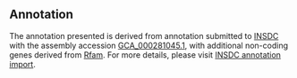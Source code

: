 

Annotation
----------

The annotation presented is derived from annotation submitted to
[INSDC](http://www.insdc.org) with the assembly accession
[GCA\_000281045.1](http://www.ebi.ac.uk/ena/data/view/GCA_000281045.1),
with additional non-coding genes derived from
[Rfam](http://rfam.xfam.org/). For more details, please visit [INSDC
annotation
import](http://ensemblgenomes.org/info/data/insdc_annotation).
